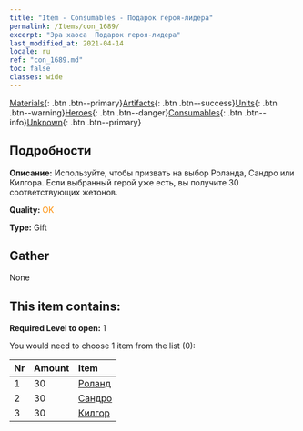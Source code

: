 ```yaml
---
title: "Item - Consumables - Подарок героя-лидера"
permalink: /Items/con_1689/
excerpt: "Эра хаоса  Подарок героя-лидера"
last_modified_at: 2021-04-14
locale: ru
ref: "con_1689.md"
toc: false
classes: wide
---
```

 [Materials](/ru/Items/){: .btn .btn--primary}[Artifacts](/ru/Items/Artifacts/){: .btn .btn--success}[Units](/ru/Items/Units/){: .btn .btn--warning}[Heroes](/ru/Items/Heroes/){: .btn .btn--danger}[Consumables](/ru/Items/Consumables/){: .btn .btn--info}[Unknown](/ru/Items/Unknown/){: .btn .btn--primary}

## Подробности
 **Описание:** Используйте, чтобы призвать на выбор Роланда, Сандро или Килгора. Если выбранный герой уже есть, вы получите 30 соответствующих жетонов.

 **Quality:** <span style="color: #FF8C00">OK</span>

 **Type:** Gift

## Gather

  None

## This item contains:

 **Required Level to open:** 1

 You would need to choose 1 item from the list (0):

  | Nr | Amount |     Item    |
  |:---|:-------|:------------|
  | 1 | 30 | [Роланд](/ru/Items/her_362/) | 
  | 2 | 30 | [Сандро](/ru/Items/her_371/) | 
  | 3 | 30 | [Килгор](/ru/Items/her_374/) | 
